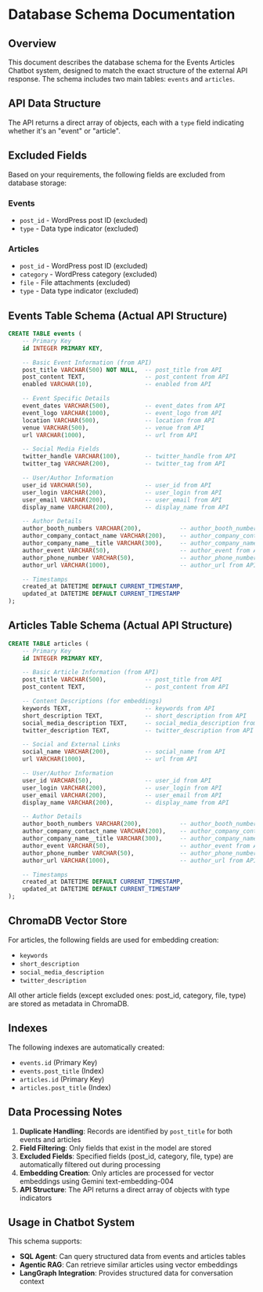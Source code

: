 # Database Schema Documentation

## Overview

This document describes the database schema for the Events Articles Chatbot system, designed to match the exact structure of the external API response. The schema includes two main tables: `events` and `articles`.

## API Data Structure

The API returns a direct array of objects, each with a `type` field indicating whether it's an "event" or "article".

## Excluded Fields

Based on your requirements, the following fields are excluded from database storage:

### Events
- `post_id` - WordPress post ID (excluded)
- `type` - Data type indicator (excluded)

### Articles
- `post_id` - WordPress post ID (excluded)
- `category` - WordPress category (excluded)
- `file` - File attachments (excluded)
- `type` - Data type indicator (excluded)

## Events Table Schema (Actual API Structure)

```sql
CREATE TABLE events (
    -- Primary Key
    id INTEGER PRIMARY KEY,

    -- Basic Event Information (from API)
    post_title VARCHAR(500) NOT NULL,  -- post_title from API
    post_content TEXT,                 -- post_content from API
    enabled VARCHAR(10),               -- enabled from API

    -- Event Specific Details
    event_dates VARCHAR(500),          -- event_dates from API
    event_logo VARCHAR(1000),          -- event_logo from API
    location VARCHAR(500),             -- location from API
    venue VARCHAR(500),                -- venue from API
    url VARCHAR(1000),                 -- url from API

    -- Social Media Fields
    twitter_handle VARCHAR(100),       -- twitter_handle from API
    twitter_tag VARCHAR(200),          -- twitter_tag from API

    -- User/Author Information
    user_id VARCHAR(50),               -- user_id from API
    user_login VARCHAR(200),           -- user_login from API
    user_email VARCHAR(200),           -- user_email from API
    display_name VARCHAR(200),         -- display_name from API

    -- Author Details
    author_booth_numbers VARCHAR(200),           -- author_booth_numbers from API
    author_company_contact_name VARCHAR(200),    -- author_company_contact_name from API
    author_company_name__title VARCHAR(300),     -- author_company_name__title from API
    author_event VARCHAR(50),                    -- author_event from API
    author_phone_number VARCHAR(50),             -- author_phone_number from API
    author_url VARCHAR(1000),                    -- author_url from API

    -- Timestamps
    created_at DATETIME DEFAULT CURRENT_TIMESTAMP,
    updated_at DATETIME DEFAULT CURRENT_TIMESTAMP
);
```

## Articles Table Schema (Actual API Structure)

```sql
CREATE TABLE articles (
    -- Primary Key
    id INTEGER PRIMARY KEY,

    -- Basic Article Information (from API)
    post_title VARCHAR(500),           -- post_title from API
    post_content TEXT,                 -- post_content from API

    -- Content Descriptions (for embeddings)
    keywords TEXT,                     -- keywords from API
    short_description TEXT,            -- short_description from API
    social_media_description TEXT,     -- social_media_description from API
    twitter_description TEXT,          -- twitter_description from API

    -- Social and External Links
    social_name VARCHAR(200),          -- social_name from API
    url VARCHAR(1000),                 -- url from API

    -- User/Author Information
    user_id VARCHAR(50),               -- user_id from API
    user_login VARCHAR(200),           -- user_login from API
    user_email VARCHAR(200),           -- user_email from API
    display_name VARCHAR(200),         -- display_name from API

    -- Author Details
    author_booth_numbers VARCHAR(200),           -- author_booth_numbers from API
    author_company_contact_name VARCHAR(200),    -- author_company_contact_name from API
    author_company_name__title VARCHAR(300),     -- author_company_name__title from API
    author_event VARCHAR(50),                    -- author_event from API
    author_phone_number VARCHAR(50),             -- author_phone_number from API
    author_url VARCHAR(1000),                    -- author_url from API

    -- Timestamps
    created_at DATETIME DEFAULT CURRENT_TIMESTAMP,
    updated_at DATETIME DEFAULT CURRENT_TIMESTAMP
);
```

## ChromaDB Vector Store

For articles, the following fields are used for embedding creation:
- `keywords`
- `short_description`
- `social_media_description`
- `twitter_description`

All other article fields (except excluded ones: post_id, category, file, type) are stored as metadata in ChromaDB.

## Indexes

The following indexes are automatically created:
- `events.id` (Primary Key)
- `events.post_title` (Index)
- `articles.id` (Primary Key)
- `articles.post_title` (Index)

## Data Processing Notes

1. **Duplicate Handling**: Records are identified by `post_title` for both events and articles
2. **Field Filtering**: Only fields that exist in the model are stored
3. **Excluded Fields**: Specified fields (post_id, category, file, type) are automatically filtered out during processing
4. **Embedding Creation**: Only articles are processed for vector embeddings using Gemini text-embedding-004
5. **API Structure**: The API returns a direct array of objects with type indicators

## Usage in Chatbot System

This schema supports:
- **SQL Agent**: Can query structured data from events and articles tables
- **Agentic RAG**: Can retrieve similar articles using vector embeddings
- **LangGraph Integration**: Provides structured data for conversation context
